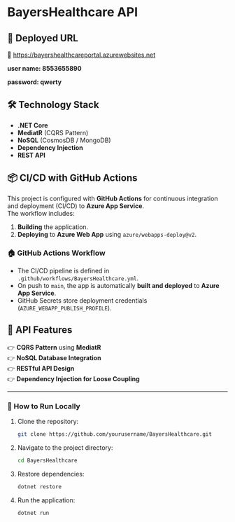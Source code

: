 # BayersHealthcare API

## 🚀 Deployed URL  
🔗 https://bayershealthcareportal.azurewebsites.net

**user name: 8553655890**

**password:  qwerty**

## 🛠 Technology Stack  
- **.NET Core**  
- **MediatR** (CQRS Pattern)  
- **NoSQL** (CosmosDB / MongoDB)  
- **Dependency Injection**  
- **REST API**  

## 📦 CI/CD with GitHub Actions  
This project is configured with **GitHub Actions** for continuous integration and deployment (CI/CD) to **Azure App Service**.  
The workflow includes:  
1. **Building** the application.  
2. **Deploying** to **Azure Web App** using `azure/webapps-deploy@v2`.  

### 🏠 GitHub Actions Workflow  
- The CI/CD pipeline is defined in `.github/workflows/BayersHealthcare.yml`.  
- On push to `main`, the app is automatically **built and deployed** to **Azure App Service**.  
- GitHub Secrets store deployment credentials (`AZURE_WEBAPP_PUBLISH_PROFILE`).  

## 📝 API Features  
👉 **CQRS Pattern** using **MediatR**  
👉 **NoSQL Database Integration**  
👉 **RESTful API Design**  
👉 **Dependency Injection for Loose Coupling**  

---

### 🚀 How to Run Locally  
1. Clone the repository:  
   ```sh
   git clone https://github.com/yourusername/BayersHealthcare.git
   ```
2. Navigate to the project directory:  
   ```sh
   cd BayersHealthcare
   ```
3. Restore dependencies:  
   ```sh
   dotnet restore
   ```
4. Run the application:  
   ```sh
   dotnet run
   ```


